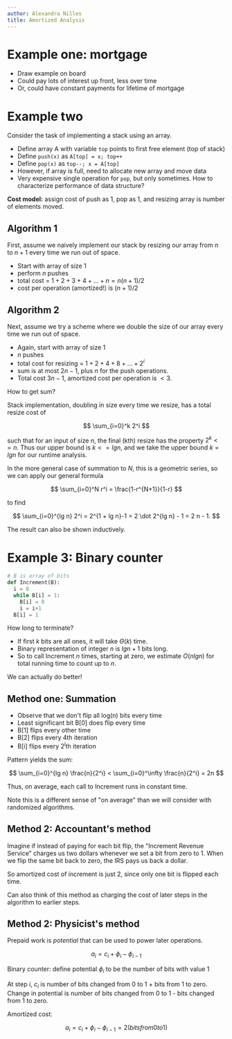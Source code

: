 ```yaml
---
author: Alexandra Nilles
title: Amortized Analysis
---
```


# Example one: mortgage

- Draw example on board
- Could pay lots of interest up front, less over time
- Or, could have constant payments for lifetime of mortgage

# Example two

Consider the task of implementing a stack using an array.

- Define array A with variable `top` points to first free element (top of stack)
- Define `push(x)` as `A[top] = x; top++`
- Define `pop(x)` as `top--; x = A[top]`
- However, if array is full, need to allocate new array and move data
- Very expensive single operation for `pop`, but only sometimes. How to
characterize performance of data structure?

**Cost model:** assign cost of push as 1, pop as 1, and resizing array is number
of elements moved.

## Algorithm 1

First, assume we naively implement our stack by resizing our array from $n$ to $n+1$ every time we run out of space.

- Start with array of size 1
- perform $n$ pushes
- total cost = $1 + 2 + 3 + 4 + \ldots + n = n(n+1)/2$
- cost per operation (amortized!) is $(n+1)/2$

## Algorithm 2

Next, assume we try a scheme where we double the size of our array every time we run out of space.

- Again, start with array of size 1
- $n$ pushes
- total cost for resizing = $1 + 2 + 4 + 8 + \ldots + 2^i$
- sum is at most $2n - 1$, plus $n$ for the push operations.
- Total cost $3n-1$, amortized cost per operation is $<3$.

How to get sum?

Stack implementation, doubling in size every time we resize, has a total resize cost of

$$
\sum_{i=0}^k 2^i
$$

such that for an input of size $n$, the final (kth) resize has the property $2^k <= n$. Thus our upper bound is
$k <= lg n$, and we take the upper bound $k = lg n$ for our runtime analysis.

In the more general case of summation to $N$, this is a geometric series, so we can apply our general formula

$$
\sum_{i=0}^N r^i = \frac{1-r^{N+1}}{1-r}
$$

to find

$$
\sum_{i=0}^{lg n} 2^i = 2^{1 + lg n}-1 = 2 \dot 2^{lg n} - 1 = 2 n - 1.
$$

The result can also be shown inductively.


# Example 3: Binary counter

```python
# B is array of bits
def Increment(B):
  i = 0
  while B[i] = 1:
    B[i] = 0
    i = i+1
  B[i] = 1
```

How long to terminate?

- If first $k$ bits are all ones, it will take $\Theta(k)$ time.
- Binary representation of integer $n$ is $lg n +1$ bits long.
- So to call Increment $n$ times, starting at zero, we estimate $O(n lg n)$ for
total running time to count up to $n$.

We can actually do better!

## Method one: Summation

- Observe that we don't flip all log(n) bits every time
- Least significant bit B[0] does flip every time
- B[1] flips every other time
- B[2] flips every 4th iteration
- B[i] flips every $2^i$th iteration

Pattern yields the sum:

$$
\sum_{i=0}^{lg n} \frac{n}{2^i} < \sum_{i=0}^\infty \frac{n}{2^i} = 2n
$$

Thus, on average, each call to Increment runs in constant time.

Note this is a different sense of "on average" than we will consider with
randomized algorithms.

## Method 2: Accountant's method

Imagine if instead of paying for each bit flip, the "Increment Revenue Service"
charges us two dollars whenever we set a bit from zero to 1. When we flip the
same bit back to zero, the IRS pays us back a dollar.

So amortized cost of increment is just 2, since only one bit is flipped each
time.

Can also think of this method as charging the cost of later steps in the
algorithm to earlier steps.

## Method 2: Physicist's method

Prepaid work is *potential* that can be used to power later operations.

$$
a_i = c_i + \phi_i - \phi_{i-1}
$$

Binary counter: define potential $\phi_i$ to be the number of bits with value 1

At step $i$, $c_i$ is number of bits changed from 0 to 1 + bits from 1 to zero. Change in potential is
number of bits changed from 0 to 1 - bits changed from 1 to zero.

Amortized cost:

$$
a_i = c_i + \phi_i - \phi_{i-1} = 2 (bits from 0 to 1)
$$
